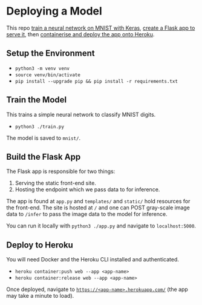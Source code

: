 # Deploying a Model

This repo [train a neural network on MNIST with Keras](https://www.tensorflow.org/datasets/keras_example), [create a Flask app to serve it](https://towardsdatascience.com/deploying-deep-learning-models-using-tensorflow-serving-with-docker-and-flask-3b9a76ffbbda), then [containerise and deploy the app onto Heroku](https://medium.com/@ksashok/containerise-your-python-flask-using-docker-and-deploy-it-onto-heroku-a0b48d025e43).

## Setup the Environment

- `python3 -m venv venv`
- `source venv/bin/activate`
- `pip install --upgrade pip && pip install -r requirements.txt`

## Train the Model

This trains a simple neural network to classify MNIST digits.

- `python3 ./train.py`

The model is saved to `mnist/`.

## Build the Flask App

The Flask app is responsible for two things:

1) Serving the static front-end site.
2) Hosting the endpoint which we pass data to for inference.

The app is found at `app.py` and `templates/` and `static/` hold resources for the front-end.  The site is hosted at `/` and one can POST gray-scale image data to `/infer` to pass the image data to the model for inference.

You can run it locally with `python3 ./app.py` and navigate to `localhost:5000`.

## Deploy to Heroku

You will need Docker and the Heroku CLI installed and authenticated.

- `heroku container:push web --app <app-name>`
- `heroku container:release web --app <app-name>`

Once deployed, navigate to [`https://<app-name>.herokuapp.com/`](https://deployable-model.herokuapp.com/) (the app may take a minute to load).